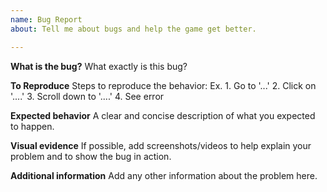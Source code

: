 ```yaml
---
name: Bug Report
about: Tell me about bugs and help the game get better.

---
```


**What is the bug?**
What exactly is this bug?

**To Reproduce**
Steps to reproduce the behavior:
Ex. 1. Go to '...'
     2. Click on '....'
     3. Scroll down to '....'
     4. See error

**Expected behavior**
A clear and concise description of what you expected to happen.

**Visual evidence**
If possible, add screenshots/videos to help explain your problem and to show
the bug in action.

**Additional information**
Add any other information about the problem here.
